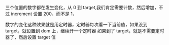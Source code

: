三个位置的数字都在发生变化，从 0 到 target,我们肯定需要计数，然后增加，不过 increment 设置 200，而不是 1，

数字的变化这种效果就是用定时器，定时器每次看一下当前值，如果没到 target，就设置到 dom 上，继续开一个定时器
如果到了 target，就是不需要定时器了，然后设置 target 值
